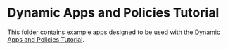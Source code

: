 Dynamic Apps and Policies Tutorial
==================================

This folder contains example apps designed to be used with the
[Dynamic Apps and Policies Tutorial](https://book.tockos.org/course/dynamic-apps-and-policies/overview).
